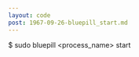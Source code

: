 ```yaml
---
layout: code
post: 1967-09-26-bluepill_start.md
---
```



$ sudo bluepill &lt;process&#95;name&gt; start

